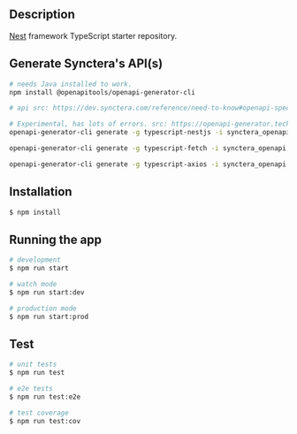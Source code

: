 ## Description

[Nest](https://github.com/nestjs/nest) framework TypeScript starter repository.

## Generate Synctera's API(s)

```bash
# needs Java installed to work.
npm install @openapitools/openapi-generator-cli

# api src: https://dev.synctera.com/reference/need-to-know#openapi-specification

# Experimental, has lots of errors. src: https://openapi-generator.tech/docs/generators/typescript-nestjs
openapi-generator-cli generate -g typescript-nestjs -i synctera_openapi.json -o ./baas-client

openapi-generator-cli generate -g typescript-fetch -i synctera_openapi.json -o ./generated-baas-fetch

openapi-generator-cli generate -g typescript-axios -i synctera_openapi.json -o ./generated-baas-axios

```

## Installation

```bash
$ npm install
```

## Running the app

```bash
# development
$ npm run start

# watch mode
$ npm run start:dev

# production mode
$ npm run start:prod
```

## Test

```bash
# unit tests
$ npm run test

# e2e tests
$ npm run test:e2e

# test coverage
$ npm run test:cov
```
